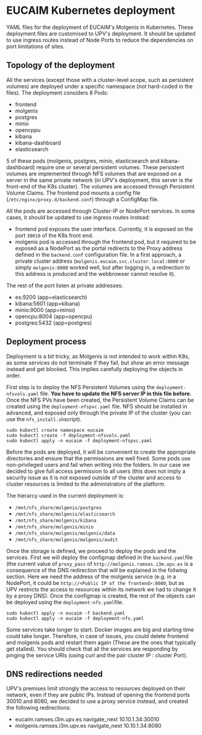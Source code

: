 # EUCAIM Kubernetes deployment 

YAML files for the deployment of EUCAIM's Molgenis in Kubernetes. These deployment files are customised to UPV's deployment. It should be updated to use ingress routes instead of Node Ports to reduce the dependencies on port limitations of sites.

## Topology of the deployment

All the services (except those with a cluster-level scope, such as persistent volumes) are deployed under a specific namespace (not hard-coded in the files). The deployment considers 8 Pods:
- frontend
- molgenis
- postgres
- minio
- opencppu
- kibana
- kibana-dashboard
- elasticsearch

5 of these pods (molgenis, postgres, minio, elasticsearch and kibana-dashboard) require one or several persistent volumes. These persistent volumes are implemented through NFS volumes that are exposed on a server in the same private network (in UPV's deployment, this server is the front-end of the K8s cluster). The volumes are accessed through Persistent Volume Claims. The frontend pod mounts a config file (`/etc/nginx/proxy.d/backend.conf`) through a ConfigMap file.

All the pods are accessed through Cluster-IP or NodePort services. In some cases, it should be updated to use ingress routes instead:
- frontend pod exposes the user interface. Currently, it is exposed on the port `30010` of the K8s front end.
- molgenis pod is accessed through the frontend pod, but it required to be exposed as a NodePort as the portal redirects to the Proxy address defined in the `backend.conf` configuration file. In a first approach, a private cluster address (`molgenis.eucaim.svc.cluster.local:8080` or simply `molgenis:8080` worked well, but after logging in, a redirection to this address is produced and the webbrowser cannot resolve it).

The rest of the port listen at private addresses:
- es:9200 (app=elasticsearch)
- kibana:5601 (app=kibana)
- minio:9000 (app=minio)
- opencpu:8004 (app=opencpu)
- postgres:5432 (app=postgres)

## Deployment process
Deployment is a bit tricky, as Molgenis is not intended to work within K8s, as some services do not terminate if they fail, but show an error message instead and get blocked. This implies carefully deploying the objects in order.

First step is to deploy the NFS Persistent Volumes using the `deployment-nfsvols.yaml` file. **You have to update the NFS server IP in this file before**. Once the NFS PVs have been created, the Persistent Volume Claims can be created using the `deployment-nfspvc.yaml` file. NFS should be installed in advanced, and exposed only through the private IP of the cluster (you can use the `nfs_install.sh`script).

```
sudo kubectl create namespace eucaim
sudo kubectl create -f deployment-nfsvols.yaml
sudo kubectl apply -n eucaim -f deployment-nfspvc.yaml
```

Before the pods are deployed, it will be convenient to create the appropriate directories and ensure that the permissions are well fixed. Some pods use non-privileged users and fail when writing into the folders. In our case we decided to give full access permission to all users (this does not imply a security issue as it is not exposed outside of the cluster and access to cluster resources is limited to the administrators of the platform.

The hierarcy used in the current deployment is:
- `/mnt/nfs_share/molgenis/postgres`
- `/mnt/nfs_share/molgenis/elasticsearch`
- `/mnt/nfs_share/molgenis/kibana`
- `/mnt/nfs_share/molgenis/minio`
- `/mnt/nfs_share/molgenis/molgenis/data`
- `/mnt/nfs_share/molgenis/molgenis/audit`

Once the storage is defined, we proceed to deploy the pods and the services. First we will deploy the configmap defined in the `backend.yaml`file (the current value of `proxy_pass` of `http://molgenis.ramses.i3m.upv.es` is a consequence of the DNS redirection that will be explained in the follwing section. Here we need the address of the molgenis service (e.g. in a NodePort, it could be `http://<Public IP of the frontend>:8080`, but as UPV restricts the access to resources within its network we had to change it by a proxy DNS). Once the configmap is created, the rest of the objects can be deployed using the `deployment-nfs.yaml`file.

```
sudo kubectl apply -n eucaim -f backend.yaml
sudo kubectl apply -n eucaim -f deployment-nfs.yaml
```

Some services take longer to start. Docker images are big and starting time could take longer. Therefore, in case of issues, you could delete frontend and molgenis pods and restart them again (These are the ones that typically get stalled). You should check that all the services are responding by pinging the service URIs (using curl and the pair cluster IP : cluster Port).

## DNS redirections needed

UPV's premises limit strongly the access to resources deployed on their network, even if they are public IPs. Instead of opening the frontend ports 30010 and 8080, we decided to use a proxy service instead, and created the following redirections:
- eucaim.ramses.i3m.upv.es navigate_next 10.10.1.34:30010
- molgenis.ramses.i3m.upv.es navigate_next 10.10.1.34:8080
